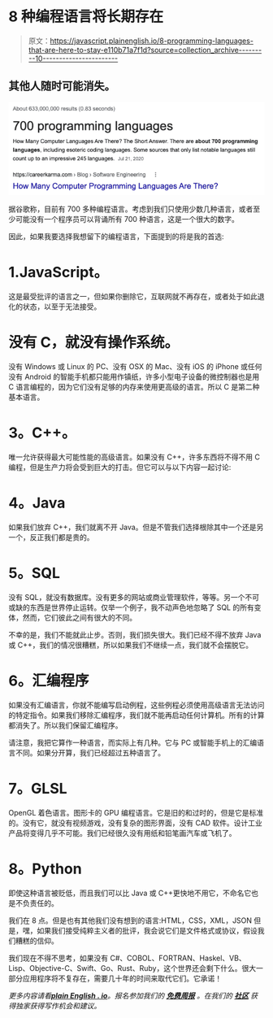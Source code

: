 # 8 种编程语言将长期存在

> 原文：<https://javascript.plainenglish.io/8-programming-languages-that-are-here-to-stay-e110b71a7f1d?source=collection_archive---------10----------------------->

## 其他人随时可能消失。

![](img/dac56e11c545a0bdee64dd35eaab3d1d.png)

据谷歌称，目前有 700 多种编程语言。考虑到我们只使用少数几种语言，或者至少可能没有一个程序员可以背诵所有 700 种语言，这是一个很大的数字。

因此，如果我要选择我想留下的编程语言，下面提到的将是我的首选:

# 1.JavaScript。

这是最受批评的语言之一，但如果你删除它，互联网就不再存在，或者处于如此退化的状态，以至于无法接受。

# 没有 C，就没有操作系统。

没有 Windows 或 Linux 的 PC、没有 OSX 的 Mac、没有 iOS 的 iPhone 或任何没有 Android 的智能手机都只能用作镇纸，许多小型电子设备的微控制器也是用 C 语言编程的，因为它们没有足够的内存来使用更高级的语言。所以 C 是第二种基本语言。

# **3。C++。**

唯一允许获得最大可能性能的高级语言。如果没有 C++，许多东西将不得不用 C 编程，但是生产力将会受到巨大的打击。但它可以与以下内容一起讨论:

# **4。Java**

如果我们放弃 C++，我们就离不开 Java。但是不管我们选择根除其中一个还是另一个，反正我们都是贵的。

# **5。SQL**

没有 SQL，就没有数据库。没有更多的网站或商业管理软件，等等。另一个不可或缺的东西是世界停止运转。仅举一个例子，我不动声色地忽略了 SQL 的所有变体，然而，它们彼此之间有很大的不同。

不幸的是，我们不能就此止步。否则，我们损失很大。我们已经不得不放弃 Java 或 C++，我们的情况很糟糕，所以如果我们不继续一点，我们就不会摆脱它。

# **6。汇编程序**

如果没有汇编语言，你就不能编写启动例程，这些例程必须使用高级语言无法访问的特定指令。如果我们移除汇编程序，我们就不能再启动任何计算机。所有的计算都消失了。所以我们保留汇编程序。

请注意，我把它算作一种语言，而实际上有几种。它与 PC 或智能手机上的汇编语言不同。如果分开算，我们已经超过五种语言了。

# **7。GLSL**

OpenGL 着色语言。图形卡的 GPU 编程语言。它是旧的和过时的，但是它是标准的。没有它，就没有视频游戏，没有复杂的图形界面，没有 CAD 软件。设计工业产品将变得几乎不可能。我们已经很久没有用纸和铅笔画汽车或飞机了。

# **8。Python**

即使这种语言被贬低，而且我们可以比 Java 或 C++更快地不用它，不命名它也是不负责任的。

我们在 8 点。但是也有其他我们没有想到的语言:HTML，CSS，XML，JSON 但是，嘿，如果我们接受纯粹主义者的批评，我会说它们是文件格式或协议，假设我们糟糕的信仰。

我们现在不得不思考，如果没有 C#、COBOL、FORTRAN、Haskel、VB、Lisp、Objective-C、Swift、Go、Rust、Ruby，这个世界还会剩下什么。很大一部分应用程序将不复存在，需要几十年的时间来取代它们。它承诺！

*更多内容请看*[***plain English . io***](http://plainenglish.io/)*。报名参加我们的* [***免费周报***](http://newsletter.plainenglish.io/) *。在我们的* [***社区***](https://discord.gg/GtDtUAvyhW) *获得独家获得写作机会和建议。*